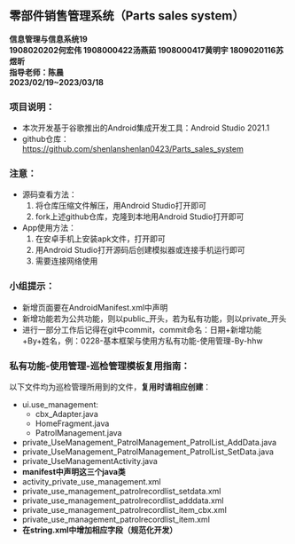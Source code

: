 ## 零部件销售管理系统（Parts sales system）
**信息管理与信息系统19**<br>
**1908020202何宏伟 1908000422汤燕茹 1908000417黄明宇 1809020116苏煜昕**<br>
**指导老师：陈晨**<br>
**2023/02/19~2023/03/18**<br>

### 项目说明：
- 本次开发基于谷歌推出的Android集成开发工具：Android Studio 2021.1
- github仓库：https://github.com/shenlanshenlan0423/Parts_sales_system

### 注意：
- 源码查看方法：
  1. 将仓库压缩文件解压，用Android Studio打开即可
  2. fork上述github仓库，克隆到本地用Android Studio打开即可
- App使用方法：
  1. 在安卓手机上安装apk文件，打开即可
  2. 用Android Studio打开源码后创建模拟器或连接手机运行即可
  3. 需要连接网络使用

### 小组提示：
- 新增页面要在AndroidManifest.xml中声明
- 新增功能若为公共功能，则以public_开头，若为私有功能，则以private_开头
- 进行一部分工作后记得在git中commit，commit命名：日期+新增功能+By+姓名，例：0228-基本框架与使用方私有功能-使用管理-By-hhw

### 私有功能-使用管理-巡检管理模板复用指南：
以下文件均为巡检管理所用到的文件，**复用时请相应创建**：
- ui.use_management:
  - cbx_Adapter.java
  - HomeFragment.java
  - PatrolManagement.java
- private_UseManagement_PatrolManagement_PatrolList_AddData.java
- private_UseManagement_PatrolManagement_PatrolList_SetData.java
- private_UseManagementActivity.java
- **manifest中声明这三个java类**
- activity_private_use_management.xml
- private_use_management_patrolrecordlist_setdata.xml
- private_use_management_patrolrecordlist_adddata.xml
- private_use_management_patrolrecordlist_item_cbx.xml
- private_use_management_patrolrecordlist_item.xml
- **在string.xml中增加相应字段（规范化开发）**
